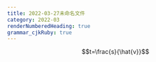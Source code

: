```yaml
---
title: 2022-03-27未命名文件 
category: 2022-03
renderNumberedHeading: true
grammar_cjkRuby: true
---
```



$$t=\frac{s}{\hat{v}}$$